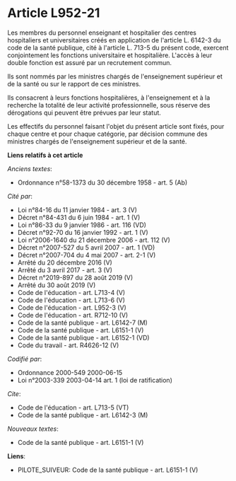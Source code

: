 # Article L952-21

Les membres du personnel enseignant et hospitalier des centres hospitaliers et universitaires créés en application de
l'article L. 6142-3 du code de la santé publique, cité à l'article L. 713-5 du présent code, exercent conjointement les
fonctions universitaire et hospitalière. L'accès à leur double fonction est assuré par un recrutement commun. 

Ils sont nommés par les ministres chargés de l'enseignement supérieur et de la santé ou sur le rapport de ces ministres. 

Ils consacrent à leurs fonctions hospitalières, à l'enseignement et à la recherche la totalité de leur activité
professionnelle, sous réserve des dérogations qui peuvent être prévues par leur statut. 

Les effectifs du personnel faisant l'objet du présent article sont fixés, pour chaque centre et pour chaque catégorie, par
décision commune des ministres chargés de l'enseignement supérieur et de la santé.

**Liens relatifs à cet article**

_Anciens textes_:

  - Ordonnance n°58-1373 du 30 décembre 1958 - art. 5 (Ab)

_Cité par_:

  - Loi n°84-16 du 11 janvier 1984 - art. 3 (V)
  - Décret n°84-431 du 6 juin 1984 - art. 1 (V)
  - Loi n°86-33 du 9 janvier 1986 - art. 116 (VD)
  - Décret n°92-70 du 16 janvier 1992 - art. 1 (V)
  - Loi n°2006-1640 du 21 décembre 2006 - art. 112 (V)
  - Décret n°2007-527 du 5 avril 2007 - art. 1 (VD)
  - Décret n°2007-704 du 4 mai 2007 - art. 2-1 (V)
  - Arrêté du 20 décembre 2016 (V)
  - Arrêté du 3 avril 2017 - art. 3 (V)
  - Décret n°2019-897 du 28 août 2019 (V)
  - Arrêté du 30 août 2019 (V)
  - Code de l'éducation - art. L713-4 (V)
  - Code de l'éducation - art. L713-6 (V)
  - Code de l'éducation - art. L952-3 (V)
  - Code de l'éducation - art. R712-10 (V)
  - Code de la santé publique - art. L6142-7 (M)
  - Code de la santé publique - art. L6151-1 (V)
  - Code de la santé publique - art. L6152-1 (VD)
  - Code du travail - art. R4626-12 (V)

_Codifié par_:

  - Ordonnance 2000-549 2000-06-15
  - Loi n°2003-339 2003-04-14 art. 1 (loi de ratification)

_Cite_:

  - Code de l'éducation - art. L713-5 (VT)
  - Code de la santé publique - art. L6142-3 (M)

_Nouveaux textes_:

  - Code de la santé publique - art. L6151-1 (V)

**Liens**:

  - PILOTE_SUIVEUR: Code de la santé publique - art. L6151-1 (V)
